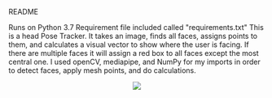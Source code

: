 README

Runs on Python 3.7
Requirement file included called "requirements.txt"
This is a head Pose Tracker. It takes an image, finds all faces, assigns points to them, and calculates a visual vector to show
where the user is facing. If there are multiple faces it will assign a red box to all faces except the most central one.
I used openCV, mediapipe, and NumPy for my imports in order to detect faces, apply mesh points, and do calculations. 

<p align="center">
  <img src="https://user-images.githubusercontent.com/60107217/157765900-b004541a-abdf-4ed5-a304-fddc66c6e609.gif" />
</p>

